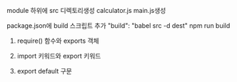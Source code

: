 module 하위에 src 디렉토리생성
calculator.js main.js생성

package.json에 build 스크립트 추가
"build": "babel src -d dest"
npm run build

1. require() 함수와 exports 객체

2. import 키워드와 export 키워드
3. export default 구문
